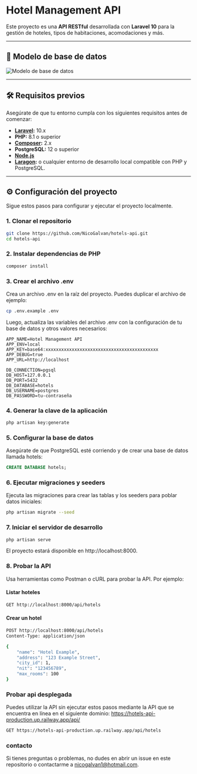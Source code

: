 # **Hotel Management API**

Este proyecto es una **API RESTful** desarrollada con **Laravel 10** para la gestión de hoteles, tipos de habitaciones, acomodaciones y más.

---

## **📂 Modelo de base de datos**

![Modelo de base de datos](https://github.com/user-attachments/assets/b5421731-92ca-48dc-a5f8-c4a89e6dd97d)

---

## **🛠️ Requisitos previos**

Asegúrate de que tu entorno cumpla con los siguientes requisitos antes de comenzar:

- **[Laravel](https://laravel.com/docs):** 10.x
- **PHP:** 8.1 o superior
- **[Composer](https://getcomposer.org/):** 2.x
- **PostgreSQL:** 12 o superior
- **[Node.js](https://nodejs.org/)**
- **[Laragon](https://laragon.org/):** o cualquier entorno de desarrollo local compatible con PHP y PostgreSQL.

---

## **⚙️ Configuración del proyecto**

Sigue estos pasos para configurar y ejecutar el proyecto localmente.

### 1. Clonar el repositorio

```bash
git clone https://github.com/NicoGalvan/hotels-api.git
cd hotels-api
```

### 2. Instalar dependencias de PHP

```bash
composer install
```

### 3. Crear el archivo .env

Crea un archivo .env en la raíz del proyecto. Puedes duplicar el archivo de ejemplo:

```bash
cp .env.example .env
```

Luego, actualiza las variables del archivo .env con la configuración de tu base de datos y otros valores necesarios:

```env
APP_NAME=Hotel Management API
APP_ENV=local
APP_KEY=base64:xxxxxxxxxxxxxxxxxxxxxxxxxxxxxxxxxxxxxxxxxxx
APP_DEBUG=true
APP_URL=http://localhost

DB_CONNECTION=pgsql
DB_HOST=127.0.0.1
DB_PORT=5432
DB_DATABASE=hotels
DB_USERNAME=postgres
DB_PASSWORD=tu-contraseña
```
### 4. Generar la clave de la aplicación
```bash
php artisan key:generate
```

### 5. Configurar la base de datos

Asegúrate de que PostgreSQL esté corriendo y de crear una base de datos llamada hotels:

```sql
CREATE DATABASE hotels;
```
### 6. Ejecutar migraciones y seeders

Ejecuta las migraciones para crear las tablas y los seeders para poblar datos iniciales:
```bash
php artisan migrate --seed
```

### 7. Iniciar el servidor de desarrollo
```bash
php artisan serve
```
El proyecto estará disponible en http://localhost:8000.

### 8. Probar la API
Usa herramientas como Postman o cURL para probar la API. Por ejemplo:
#### Listar hoteles
```bash
GET http://localhost:8000/api/hotels
```
#### Crear un hotel
```bash
POST http://localhost:8000/api/hotels
Content-Type: application/json

{
    "name": "Hotel Example",
    "address": "123 Example Street",
    "city_id": 1,
    "nit": "123456789",
    "max_rooms": 100
}
```
### Probar api desplegada
Puedes utilizar la API sin ejecutar estos pasos mediante la API que se encuentra en línea en el siguiente dominio: https://hotels-api-production.up.railway.app/api/
```bash
GET https://hotels-api-production.up.railway.app/api/hotels
```
### contacto
Si tienes preguntas o problemas, no dudes en abrir un issue en este repositorio o contactarme a nicogalvan1@hotmail.com.
